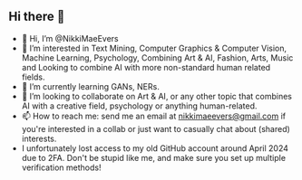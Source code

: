 ## Hi there 👋

- 👋 Hi, I’m @NikkiMaeEvers
- 👀 I’m interested in Text Mining, Computer Graphics & Computer Vision, Machine Learning, Psychology, Combining Art & AI, Fashion, Arts, Music and Looking to combine AI with more non-standard human related fields.
- 🌱 I’m currently learning GANs, NERs.
- 💞️ I’m looking to collaborate on Art & AI, or any other topic that combines AI with a creative field, psychology or anything human-related.
- 📫 How to reach me: send me an email at nikkimaeevers@gmail.com if you're interested in a collab or just want to casually chat about (shared) interests.
- I unfortunately lost access to my old GitHub account around April 2024 due to 2FA. Don't be stupid like me, and make sure you set up multiple verification methods!
